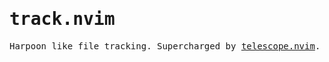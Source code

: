 <samp>

# track.nvim

Harpoon like file tracking. Supercharged by [telescope.nvim](https:/github.com/nvim-telescope/telescope.nvim).

</samp>
